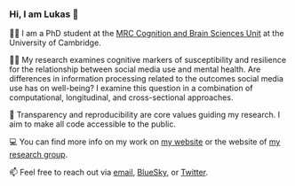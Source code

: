 ### Hi, I am Lukas 👋

👨‍🎓 I am a PhD student at the [MRC Cognition and Brain Sciences Unit](https://www.mrc-cbu.cam.ac.uk/) at the University of Cambridge.
  
👨‍🔬 My research examines cognitive markers of susceptibility and resilience for the relationship between social media use and mental health. Are differences in information processing related to the outcomes social media use has on well-being? I examine this question in a combination of computational, longitudinal, and cross-sectional approaches.

🔑 Transparency and reproducibility are core values guiding my research. I aim to make all code accessible to the public.

💻 You can find more info on my work on [my website](https://lukasgunschera.com/) or the website of [my research group](https://www.orben.group/). 

📫 Feel free to reach out via [email](mailto:lg702@cam.ac.uk), [BlueSky](https://bsky.app/profile/lukasgunschera.bsky.social), or [Twitter](https://twitter.com/lukasgunschera).

<!--
**lukasgunschera/lukasgunschera** is a ✨ _special_ ✨ repository because its `README.md` (this file) appears on your GitHub profile.

Here are some ideas to get you started:

- 🔭 I’m currently working on ...
- 🌱 I’m currently learning ...
- 👯 I’m looking to collaborate on ...
- 🤔 I’m looking for help with ...
- 💬 Ask me about ...
- 📫 How to reach me: ...
- 😄 Pronouns: ...
- ⚡ Fun fact: ...
-->
